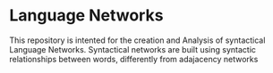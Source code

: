 # Language Networks

This repository is intented for the creation and Analysis of syntactical Language Networks. Syntactical networks are built using syntactic relationships between words, differently from adajacency networks